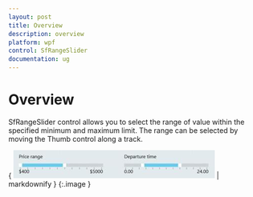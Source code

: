 ```yaml
---
layout: post
title: Overview
description: overview 
platform: wpf
control: SfRangeSlider 
documentation: ug
---
```


# Overview 

SfRangeSlider control allows you to select the range of value within the specified minimum and maximum limit. The range can be selected by moving the Thumb control along a track.  



{ ![](Overview_images/Overview_img1.jpeg) | markdownify }
{:.image }


